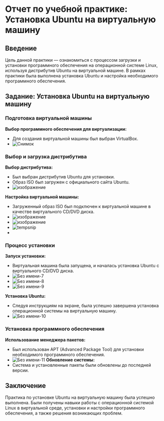 # Отчет по учебной практике: Установка Ubuntu на виртуальную машину

## Введение
Цель данной практики — ознакомиться с процессом загрузки и установки программного обеспечения на операционной системе Linux, используя дистрибутив Ubuntu на виртуальной машине. В рамках практики была выполнена установка Ubuntu и настройка необходимого программного обеспечения.

## Задание: Установка Ubuntu на виртуальную машину

### Подготовка виртуальной машины
 **Выбор программного обеспечения для виртуализации:**
   - Для создания виртуальной машины был выбран VirtualBox.
   - ![Снимок](https://github.com/user-attachments/assets/b6726ed4-4347-47e2-805f-bfcc1aca2305)
### Выбор и загрузка дистрибутива
 **Выбор дистрибутива:**
   - Был выбран дистрибутив Ubuntu для установки.
   - Образ ISO был загружен с официального сайта Ubuntu.
   - ![изображение](https://github.com/user-attachments/assets/736057bb-da79-435e-a1ce-7f279f6fa225)

**Настройка виртуальной машины:**
   - Загруженный образ ISO был подключен к виртуальной машине в качестве виртуального CD/DVD диска.
   - ![изображение](https://github.com/user-attachments/assets/2fae6203-a286-44c8-9722-e5c898ae554e)
   - ![изображение](https://github.com/user-attachments/assets/8d86a794-a6f3-4812-9bb2-bb0795f85e36)
   - ![tempsnip](https://github.com/user-attachments/assets/c0a259f4-9bd9-4599-85eb-d692460cde24)
   - 

### Процесс установки
 **Запуск установки:**
   - Виртуальная машина была запущена, и началась установка Ubuntu с виртуального CD/DVD диска.
   - ![Без имени-7](https://github.com/user-attachments/assets/2c24924f-55ce-4a2c-adfc-b85db5287115)
   - ![Без имени-8](https://github.com/user-attachments/assets/1c54818d-f443-4b80-90ac-66d6da48d3c3)
   - ![Без имени-9](https://github.com/user-attachments/assets/0b1795dc-2142-4764-b41c-0c8f4f2db3ed)

 **Установка Ubuntu:**
   - Следуя инструкциям на экране, была успешно завершена установка операционной системы на виртуальную машину.
   - ![Без имени-10](https://github.com/user-attachments/assets/4a02ae17-74e5-41ff-9c12-3453ba74f7a0)
### Установка программного обеспечения
 **Использование менеджера пакетов:**
   - Был использован APT (Advanced Package Tool) для установки необходимого программного обеспечения.
   - ![Без имени-11](https://github.com/user-attachments/assets/938a55c8-7781-4e48-8338-28b849b8f261)
 **Обновление системы:**
   - Система и установленные пакеты были обновлены до последней версии.

## Заключение
Практика по установке Ubuntu на виртуальную машину была успешно выполнена. Были получены навыки работы с операционной системой Linux в виртуальной среде, установки и настройки программного обеспечения, а также решения возникающих проблем.

